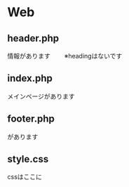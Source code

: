 # Web  

## header.php  
<head>情報があります　　
※headingはないです

## index.php  
メインページがあります  

## footer.php  
<footer>があります

## style.css  
cssはここに
